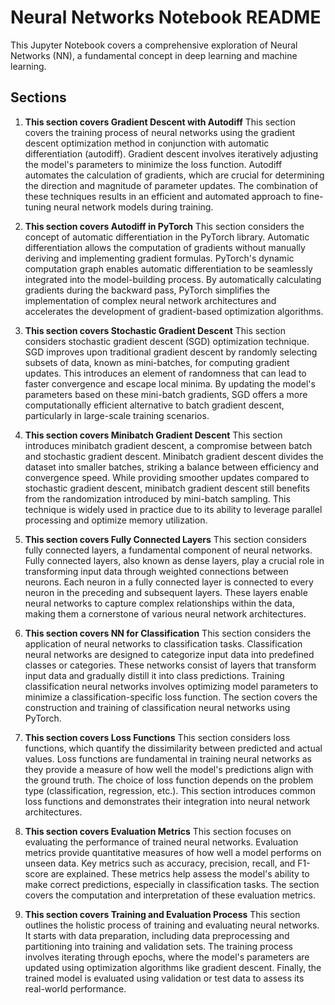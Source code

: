 # Neural Networks Notebook README

This Jupyter Notebook covers a comprehensive exploration of Neural Networks (NN), a fundamental concept in deep learning and machine learning.

## Sections

1. **This section covers Gradient Descent with Autodiff**
   This section covers the training process of neural networks using the gradient descent optimization method in conjunction with automatic differentiation (autodiff). Gradient descent involves iteratively adjusting the model's parameters to minimize the loss function. Autodiff automates the calculation of gradients, which are crucial for determining the direction and magnitude of parameter updates. The combination of these techniques results in an efficient and automated approach to fine-tuning neural network models during training.

2. **This section covers Autodiff in PyTorch**
   This section considers the concept of automatic differentiation in the PyTorch library. Automatic differentiation allows the computation of gradients without manually deriving and implementing gradient formulas. PyTorch's dynamic computation graph enables automatic differentiation to be seamlessly integrated into the model-building process. By automatically calculating gradients during the backward pass, PyTorch simplifies the implementation of complex neural network architectures and accelerates the development of gradient-based optimization algorithms.

3. **This section covers Stochastic Gradient Descent**
   This section considers stochastic gradient descent (SGD) optimization technique. SGD improves upon traditional gradient descent by randomly selecting subsets of data, known as mini-batches, for computing gradient updates. This introduces an element of randomness that can lead to faster convergence and escape local minima. By updating the model's parameters based on these mini-batch gradients, SGD offers a more computationally efficient alternative to batch gradient descent, particularly in large-scale training scenarios.

4. **This section covers Minibatch Gradient Descent**
   This section introduces minibatch gradient descent, a compromise between batch and stochastic gradient descent. Minibatch gradient descent divides the dataset into smaller batches, striking a balance between efficiency and convergence speed. While providing smoother updates compared to stochastic gradient descent, minibatch gradient descent still benefits from the randomization introduced by mini-batch sampling. This technique is widely used in practice due to its ability to leverage parallel processing and optimize memory utilization.

5. **This section covers Fully Connected Layers**
   This section considers fully connected layers, a fundamental component of neural networks. Fully connected layers, also known as dense layers, play a crucial role in transforming input data through weighted connections between neurons. Each neuron in a fully connected layer is connected to every neuron in the preceding and subsequent layers. These layers enable neural networks to capture complex relationships within the data, making them a cornerstone of various neural network architectures.

6. **This section covers NN for Classification**
   This section considers the application of neural networks to classification tasks. Classification neural networks are designed to categorize input data into predefined classes or categories. These networks consist of layers that transform input data and gradually distill it into class predictions. Training classification neural networks involves optimizing model parameters to minimize a classification-specific loss function. The section covers the construction and training of classification neural networks using PyTorch.

7. **This section covers Loss Functions**
   This section considers loss functions, which quantify the dissimilarity between predicted and actual values. Loss functions are fundamental in training neural networks as they provide a measure of how well the model's predictions align with the ground truth. The choice of loss function depends on the problem type (classification, regression, etc.). This section introduces common loss functions and demonstrates their integration into neural network architectures.

8. **This section covers Evaluation Metrics**
   This section focuses on evaluating the performance of trained neural networks. Evaluation metrics provide quantitative measures of how well a model performs on unseen data. Key metrics such as accuracy, precision, recall, and F1-score are explained. These metrics help assess the model's ability to make correct predictions, especially in classification tasks. The section covers the computation and interpretation of these evaluation metrics.

9. **This section covers Training and Evaluation Process**
   This section outlines the holistic process of training and evaluating neural networks. It starts with data preparation, including data preprocessing and partitioning into training and validation sets. The training process involves iterating through epochs, where the model's parameters are updated using optimization algorithms like gradient descent. Finally, the trained model is evaluated using validation or test data to assess its real-world performance.
